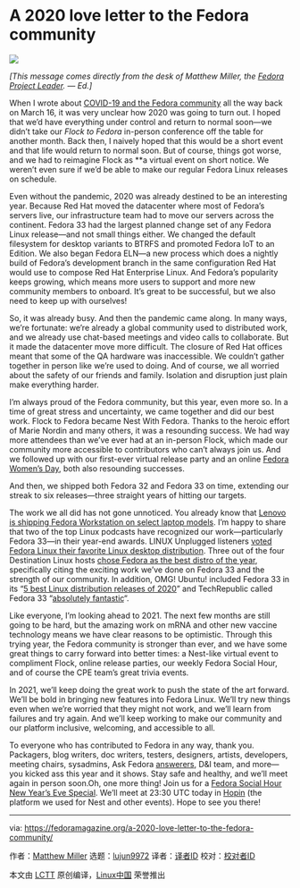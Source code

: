 [#]: collector: (lujun9972)
[#]: translator: ( )
[#]: reviewer: ( )
[#]: publisher: ( )
[#]: url: ( )
[#]: subject: (A 2020 love letter to the Fedora community)
[#]: via: (https://fedoramagazine.org/a-2020-love-letter-to-the-fedora-community/)
[#]: author: (Matthew Miller https://fedoramagazine.org/author/mattdm/)

A 2020 love letter to the Fedora community
======

![][1]

_[This message comes directly from the desk of Matthew Miller, the_ [_Fedora Project Leader_][2]_. — Ed.]_

When I wrote about [COVID-19 and the Fedora community][3] all the way back on March 16, it was very unclear how 2020 was going to turn out. I hoped that we’d have everything under control and return to normal soon—we didn’t take our _Flock to Fedora_ in-person conference off the table for another month. Back then, I naively hoped that this would be a short event and that life would return to normal soon. But of course, things got worse, and we had to reimagine Flock as **a virtual event on short notice. We weren’t even sure if we’d be able to make our regular Fedora Linux releases on schedule.

Even without the pandemic, 2020 was already destined to be an interesting year. Because Red Hat moved the datacenter where most of Fedora’s servers live, our infrastructure team had to move our servers across the continent. Fedora 33 had the largest planned change set of any Fedora Linux release—and not small things either. We changed the default filesystem for desktop variants to BTRFS and promoted Fedora IoT to an Edition. We also began Fedora ELN—a new process which does a nightly build of Fedora’s development branch in the same configuration Red Hat would use to compose Red Hat Enterprise Linux. And Fedora’s popularity keeps growing, which means more users to support and more new community members to onboard. It’s great to be successful, but we also need to keep up with ourselves!

So, it was already busy. And then the pandemic came along. In many ways, we’re fortunate: we’re already a global community used to distributed work, and we already use chat-based meetings and video calls to collaborate. But it made the datacenter move more difficult. The closure of Red Hat offices meant that some of the QA hardware was inaccessible. We couldn’t gather together in person like we’re used to doing. And of course, we all worried about the safety of our friends and family. Isolation and disruption just plain make everything harder.

I’m always proud of the Fedora community, but this year, even more so. In a time of great stress and uncertainty, we came together and did our best work. Flock to Fedora became Nest With Fedora. Thanks to the heroic effort of Marie Nordin and many others, it was a resounding success. We had way more attendees than we’ve ever had at an in-person Flock, which made our community more accessible to contributors who can’t always join us. And we followed up with our first-ever virtual release party and an online [Fedora Women’s Day][4], both also resounding successes.

And then, we shipped both Fedora 32 and Fedora 33 on time, extending our streak to six releases—three straight years of hitting our targets.

The work we all did has not gone unnoticed. You already know that [Lenovo is shipping Fedora Workstation on select laptop models][5]. I’m happy to share that two of the top Linux podcasts have recognized our work—particularly Fedora 33—in their year-end awards. LINUX Unplugged listeners [voted Fedora Linux their favorite Linux desktop distribution][6]. Three out of the four Destination Linux hosts [chose Fedora as the best distro of the year][7], specifically citing the exciting work we’ve done on Fedora 33 and the strength of our community. In addition, OMG! Ubuntu! included Fedora 33 in its “[5 best Linux distribution releases of 2020][8]” and TechRepublic called Fedora 33 “[absolutely fantastic][9]“.

Like everyone, I’m looking ahead to 2021. The next few months are still going to be hard, but the amazing work on mRNA and other new vaccine technology means we have clear reasons to be optimistic. Through this trying year, the Fedora community is stronger than ever, and we have some great things to carry forward into better times: a Nest-like virtual event to compliment Flock, online release parties, our weekly Fedora Social Hour, and of course the CPE team’s great trivia events.

In 2021, we’ll keep doing the great work to push the state of the art forward. We’ll be bold in bringing new features into Fedora Linux. We’ll try new things even when we’re worried that they might not work, and we’ll learn from failures and try again. And we’ll keep working to make our community and our platform inclusive, welcoming, and accessible to all.

To everyone who has contributed to Fedora in any way, thank you. Packagers, blog writers, doc writers, testers, designers, artists, developers, meeting chairs, sysadmins, Ask Fedora [answerers][10], D&amp;I team, and more—you kicked ass this year and it shows. Stay safe and healthy, and we’ll meet again in person soon.Oh, one more thing! Join us for a [Fedora Social Hour New Year’s Eve Special][11]. We’ll meet at 23:30 UTC today in [Hopin][11] (the platform we used for Nest and other events). Hope to see you there!

--------------------------------------------------------------------------------

via: https://fedoramagazine.org/a-2020-love-letter-to-the-fedora-community/

作者：[Matthew Miller][a]
选题：[lujun9972][b]
译者：[译者ID](https://github.com/译者ID)
校对：[校对者ID](https://github.com/校对者ID)

本文由 [LCTT](https://github.com/LCTT/TranslateProject) 原创编译，[Linux中国](https://linux.cn/) 荣誉推出

[a]: https://fedoramagazine.org/author/mattdm/
[b]: https://github.com/lujun9972
[1]: https://fedoramagazine.org/wp-content/uploads/2020/03/hand_hearts-816x345.png
[2]: https://docs.fedoraproject.org/en-US/council/fpl/
[3]: https://fedoramagazine.org/fedora-community-and-the-covid-19-crisis/
[4]: https://communityblog.fedoraproject.org/fedora-womens-day-2020-call-for-participation/
[5]: https://fedoramagazine.org/lenovo-fedora-now-available/
[6]: https://linuxunplugged.com/385?t=3490
[7]: https://www.youtube.com/watch?v=rNvHkfSFXCM&t=783s
[8]: https://www.omgubuntu.co.uk/2020/12/5-best-linux-distros-2020
[9]: https://www.techrepublic.com/article/linux-desktop-distributions-best-of-2020/
[10]: https://ask.fedoraproject.org/
[11]: https://hopin.to/events/nye-party-with-fedora
